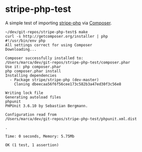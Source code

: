 # stripe-php-test

A simple test of importing
[stripe-php](https://github.com/stripe/stripe-php/) via
[Composer](http://getcomposer.org/).

```
~/dev/git-repos/stripe-php-test$ make
curl -s http://getcomposer.org/installer | php
#!/usr/bin/env php
All settings correct for using Composer
Downloading...

Composer successfully installed to:
/Users/marca/dev/git-repos/stripe-php-test/composer.phar
Use it: php composer.phar
php composer.phar install
Installing dependencies
  - Package stripe/stripe-php (dev-master)
    Cloning dbeecaa56f6f56cee173c582b3a47ed30f3c56e8

Writing lock file
Generating autoload files
phpunit
PHPUnit 3.6.10 by Sebastian Bergmann.

Configuration read from
/Users/marca/dev/git-repos/stripe-php-test/phpunit.xml.dist

.

Time: 0 seconds, Memory: 5.75Mb

OK (1 test, 1 assertion)
```

